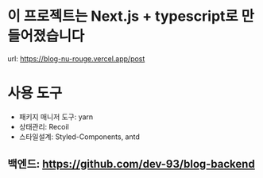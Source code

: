 # 이 프로젝트는 Next.js + typescript로 만들어졌습니다
url: https://blog-nu-rouge.vercel.app/post

# 사용 도구
+ 패키지 매니저 도구: yarn
+ 상태관리: Recoil
+ 스타일설계: Styled-Components, antd

## 백엔드: https://github.com/dev-93/blog-backend
